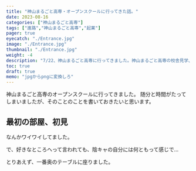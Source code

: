 ```yaml
---
title: "神山まるごと高専・オープンスクールに行ってきた話。"
date: 2023-08-16
categories: ["神山まるごと高専"]
tags: ["進路","神山まるごと高専","起業"]
pager: true
eyecatch: "./Entrance.jpg"
image: "./Entrance.jpg"
thumbnail: "./Entrance.jpg"
weight: -4
description: "7/22、神山まるごと高専に行ってきました。神山まるごと高専の校舎見学、素晴らしかったです！"
toc: true
draft: true
memo: "jpgからpngに変換しろ"
---
```

神山まるごと高専のオープンスクールに行ってきました。
随分と時間がたってしまいましたが、そのことのことを書いておきたいと思います。

## 最初の部屋、初見
なんかワイワイしてました。

で、好きなところへって言われても、陰キャの自分には何ともって感じで...

とりあえず、一番奥のテーブルに座りました。

